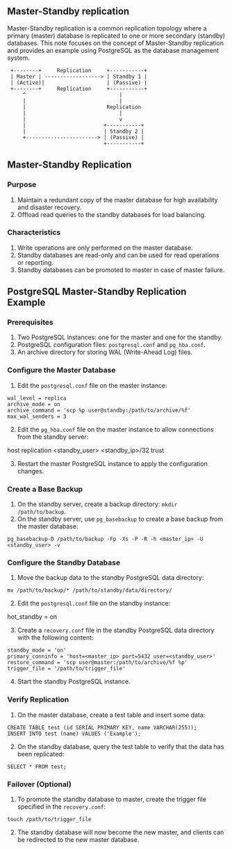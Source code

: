 ## Master-Standby replication
Master-Standby replication is a common replication topology where a primary (master) database is replicated to one or more secondary (standby) databases. This note focuses on the concept of Master-Standby replication and provides an example using PostgreSQL as the database management system.

```
 +--------+     Replication     +-----------+
 | Master | ------------------> | Standby 1 |
 | (Active)|                    | (Passive) |
 +--------+     Replication     +-----------+
     ^                              |
     |                              |
     |                          Replication
     |                              |
     |                              v
     |                         +-----------+
     |                         | Standby 2 |
     +-----------------------> | (Passive) |
                               +-----------+
```

## Master-Standby Replication 

### Purpose

1. Maintain a redundant copy of the master database for high availability and disaster recovery.
2. Offload read queries to the standby databases for load balancing.

### Characteristics

1. Write operations are only performed on the master database.
2. Standby databases are read-only and can be used for read operations or reporting.
3. Standby databases can be promoted to master in case of master failure.

## PostgreSQL Master-Standby Replication Example

### Prerequisites

1. Two PostgreSQL instances: one for the master and one for the standby.
2. PostgreSQL configuration files: `postgresql.conf` and `pg_hba.conf`.
3. An archive directory for storing WAL (Write-Ahead Log) files.

### Configure the Master Database

1. Edit the `postgresql.conf` file on the master instance:

```shell
wal_level = replica
archive_mode = on
archive_command = 'scp %p user@standby:/path/to/archive/%f'
max_wal_senders = 3
```

2. Edit the `pg_hba.conf` file on the master instance to allow connections from the standby server:

host replication <standby_user> <standby_ip>/32 trust

3. Restart the master PostgreSQL instance to apply the configuration changes.

### Create a Base Backup

1. On the standby server, create a backup directory: `mkdir /path/to/backup`.
2. On the standby server, use `pg_basebackup` to create a base backup from the master database:

```
pg_basebackup-D /path/to/backup -Fp -Xs -P -R -h <master_ip> -U <standby_user> -v
```

### Configure the Standby Database

1. Move the backup data to the standby PostgreSQL data directory:

```
mv /path/to/backup/* /path/to/standby/data/directory/
```

2. Edit the `postgresql.conf` file on the standby instance:

hot_standby = on

3. Create a `recovery.conf` file in the standby PostgreSQL data directory with the following content:

```
standby_mode = 'on'
primary_conninfo = 'host=<master_ip> port=5432 user=<standby_user>'
restore_command = 'scp user@master:/path/to/archive/%f %p'
trigger_file = '/path/to/trigger_file'
```

4. Start the standby PostgreSQL instance.

### Verify Replication

1. On the master database, create a test table and insert some data:

```
CREATE TABLE test (id SERIAL PRIMARY KEY, name VARCHAR(255));
INSERT INTO test (name) VALUES ('Example');
```

2. On the standby database, query the test table to verify that the data has been replicated:

```
SELECT * FROM test;
```

### Failover (Optional)

1. To promote the standby database to master, create the trigger file specified in the `recovery.conf`:

```
touch /path/to/trigger_file
```

2. The standby database will now become the new master, and clients can be redirected to the new master database.

